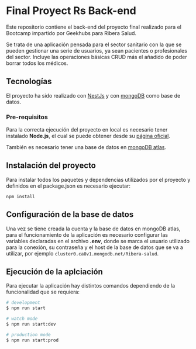 # Final Proyect Rs Back-end
Este repositorio contiene el back-end del proyecto final realizado para el Bootcamp impartido por Geekhubs para Ribera Salud. 

Se trata de una aplicación pensada para el sector sanitario con la que se pueden gestionar una serie de usuarios, ya sean pacientes o profesionales del sector. Incluye las operaciones básicas CRUD más el añadido de poder borrar todos los médicos.

## Tecnologías
El proyecto ha sido realizado con [NestJs](https://github.com/nestjs/nest) y con [mongoDB](https://www.mongodb.com/es) como base de datos.

### Pre-requisitos
Para la correcta ejecución del proyecto en local es necesario tener instalado **Node.js**, el cual se puede obtener desde su [página oficial](https://nodejs.org/es/).

También es necesario tener una base de datos en [mongoDB atlas](https://account.mongodb.com/account/login?n=%2Fv2%2F5f19492ac5c96813a24f59f7&nextHash=%23clusters).

## Instalación del proyecto
Para instalar todos los paquetes y dependencias utilizados por el proyecto y definidos en el package.json es necesario ejecutar:
```
npm install
```

## Configuración de la base de datos
Una vez se tiene creada la cuenta y la base de datos en mongoDB atlas, para el funcionamiento de la aplicación es necesario configurar las variables declaradas en el archivo **.env**, donde se marca el usuario utilizado para la conexión, su contraseña y el host de la base de datos que se va a utilizar, por ejemplo `cluster0.ca8v1.mongodb.net/Ribera-salud`. 

## Ejecución de la aplciación
Para ejecutar la aplicación hay distintos comandos dependiendo de la funcionalidad que se requiera: 

```bash
# development
$ npm run start

# watch mode
$ npm run start:dev

# production mode
$ npm run start:prod
```

